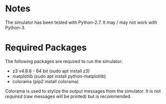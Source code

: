 # Notes
The simulator has been tested with Python-2.7. It may / may not work with
Python-3.

# Required Packages
The following packages are required to run the simulator:
  - z3 v4.8.8 - 64 bit (sudo apt install z3)
  - matplotlib (sudo apt install python-matplotlib)
  - colorama (pip2 install colorama)

Colorama is used to stylize the output messages from the simulator. It is not
*required* (raw messages will be printed) but is recommended.

